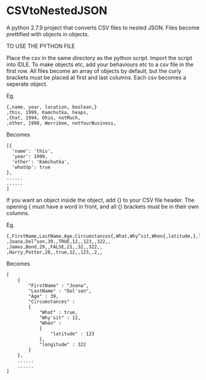 # CSVtoNestedJSON

A python 2.7.9 project that converts CSV files to nested JSON. 
Files become prettified with objects in objects.

TO USE THE PYTHON FILE

Place the csv in the same directory as the python script.
Import the script into IDLE.
To make objects etc, add your behaviours etc to a csv file in the first row.
All files become an array of objects by default, but the curly brackets must be placed at first and last columns.
Each csv becomes a seperate object.

Eg.

    {,name, year, location, boolean,}
    ,this, 1999, Kamchutka, heaps,
    ,that, 1994, Ohio, notMuch,
    ,other, 1998, Werribee, notYourBusiness,

Becomes 

    [{
      'name': 'this',
      'year': 1999,
      'other': 'Kamchutka',
      'whatUp': true
    },
    ......
    ......
    ]

If you want an object inside the object, add {} to your CSV file header.
The opening { must have a word in front, and all {} brackets must be in their own columns.

Eg.

    {,FirstName,LastName,Age,Circumstances{,What,Why”sit,When{,latitude,},longitude,},}
    ,Joana,Dol”son,39,,TRUE,12,,123,,322,,
    ,James,Bond,29,,FALSE,21,,32,,322,,
    ,Harry,Potter,28,,true,12,,123,,2,,


Becomes 

    [    
        {
            "FirstName" : "Joana",
            "LastName" : "Dol'son",
            "Age" : 39,
            "Circumstances" : 
            {
                "What" : true,
                "Why'sit" : 12,
                "When" : 
                {
                    "latitude" : 123
                },
                "longitude" : 322
            }
        },
        ......
        ......
    ]

